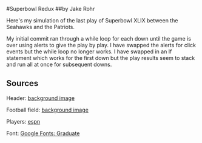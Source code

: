 #Superbowl Redux
##by Jake Rohr

Here's my simulation of the last play of Superbowl XLIX between the Seahawks and the Patriots. 

My initial commit ran through a while loop for each down until the game is over using alerts to give the play by play. I have swapped the alerts for click events but the while loop no longer works. I have swapped in an If statement which works for the first down but the play results seem to stack and run all at once for subsequent downs. 
## Sources

Header: [background image](http://deportes.starmedia.com/imagenes/2015/01/super-bowl-xlix-20152.jpg)

Football field: [background image](http://i.imgur.com/J66i7Z2.png)

Players: [espn](espn.com)

Font: [Google Fonts: Graduate](https://www.google.com/fonts/)
